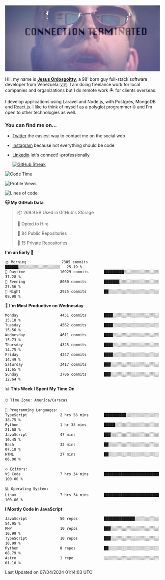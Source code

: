 ![hackers movie reference](./disconnected.jpg)

Hi!, my name is [**Jesus Ordosgoitty**](https://jodaz.dev), a 98' born guy full-stack software developer from Venezuela 🇻🇪. I am doing freelance work for local companies and organizations but I do remote work 🏝️ for clients overseas. 

I develop applications using Laravel and Node.js, with Postgres, MongoDB and React.js. I like to think of myself as a polyglot programmer 🌐 and I'm open to other technologies as well.

### You can find me on...

- [Twitter](https://twitter.com/jodaz_) the easiest way to contact me on the social web
- [Instagram](https://instagram.com/jodaz_) because not everything should be code
- [Linkedin](https://linkedin.com/in/jodaz) let's connect! -professionally.


    [![GitHub Streak](https://streak-stats.demolab.com?user=jodaz&theme=tokyonight)](https://git.io/streak-stats)

<!--START_SECTION:waka-->
![Code Time](http://img.shields.io/badge/Code%20Time-4%2C698%20hrs%2014%20mins-blue)

![Profile Views](http://img.shields.io/badge/Profile%20Views-0-blue)

![Lines of code](https://img.shields.io/badge/From%20Hello%20World%20I%27ve%20Written-83.2%20million%20lines%20of%20code-blue)

**🐱 My GitHub Data** 

> 📦 269.9 kB Used in GitHub's Storage 
 > 
> 💼 Opted to Hire
 > 
> 📜 84 Public Repositories 
 > 
> 🔑 15 Private Repositories 
 > 
**I'm an Early 🐤** 

```text
🌞 Morning                7385 commits        ██████░░░░░░░░░░░░░░░░░░░   25.19 % 
🌆 Daytime                10929 commits       █████████░░░░░░░░░░░░░░░░   37.28 % 
🌃 Evening                8080 commits        ███████░░░░░░░░░░░░░░░░░░   27.56 % 
🌙 Night                  2925 commits        ██░░░░░░░░░░░░░░░░░░░░░░░   09.98 % 
```
📅 **I'm Most Productive on Wednesday** 

```text
Monday                   4451 commits        ████░░░░░░░░░░░░░░░░░░░░░   15.18 % 
Tuesday                  4562 commits        ████░░░░░░░░░░░░░░░░░░░░░   15.56 % 
Wednesday                4611 commits        ████░░░░░░░░░░░░░░░░░░░░░   15.73 % 
Thursday                 4325 commits        ████░░░░░░░░░░░░░░░░░░░░░   14.75 % 
Friday                   4247 commits        ████░░░░░░░░░░░░░░░░░░░░░   14.49 % 
Saturday                 3417 commits        ███░░░░░░░░░░░░░░░░░░░░░░   11.65 % 
Sunday                   3706 commits        ███░░░░░░░░░░░░░░░░░░░░░░   12.64 % 
```


📊 **This Week I Spent My Time On** 

```text
🕑︎ Time Zone: America/Caracas

💬 Programming Languages: 
TypeScript               2 hrs 56 mins       ██████████░░░░░░░░░░░░░░░   38.75 % 
Python                   1 hr 38 mins        █████░░░░░░░░░░░░░░░░░░░░   21.68 % 
JavaScript               47 mins             ███░░░░░░░░░░░░░░░░░░░░░░   10.45 % 
Bash                     32 mins             ██░░░░░░░░░░░░░░░░░░░░░░░   07.18 % 
HTML                     27 mins             ██░░░░░░░░░░░░░░░░░░░░░░░   06.00 % 

🔥 Editors: 
VS Code                  7 hrs 34 mins       █████████████████████████   100.00 % 

💻 Operating System: 
Linux                    7 hrs 34 mins       █████████████████████████   100.00 % 
```

**I Mostly Code in JavaScript** 

```text
JavaScript               50 repos            ██████████████░░░░░░░░░░░   54.95 % 
PHP                      10 repos            ███░░░░░░░░░░░░░░░░░░░░░░   10.99 % 
TypeScript               10 repos            ███░░░░░░░░░░░░░░░░░░░░░░   10.99 % 
Python                   8 repos             ██░░░░░░░░░░░░░░░░░░░░░░░   08.79 % 
Astro                    1 repo              ░░░░░░░░░░░░░░░░░░░░░░░░░   01.10 % 
```




 Last Updated on 07/04/2024 01:14:03 UTC
<!--END_SECTION:waka-->
